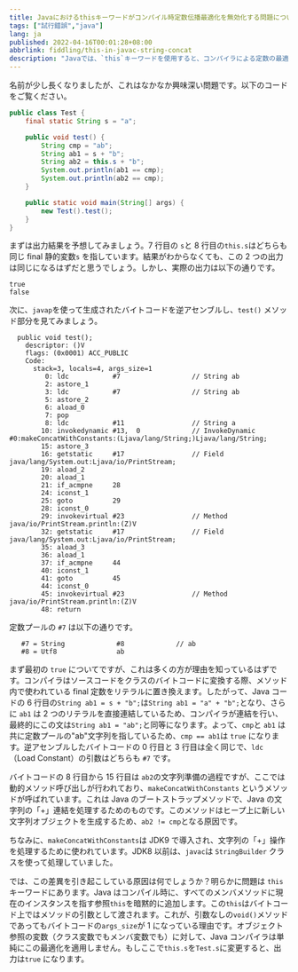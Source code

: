 ```yaml
---
title: Javaにおけるthisキーワードがコンパイル時定数伝播最適化を無効化する問題について
tags: ["試行錯誤","java"]
lang: ja
published: 2022-04-16T00:01:28+08:00
abbrlink: fiddling/this-in-javac-string-concat
description: "Javaでは、`this`キーワードを使用すると、コンパイラによる定数の最適化が失敗することがあります。コード例では、`ab1`と`ab2`は同じfinal静的変数`s`を参照しているように見えますが、比較結果は異なります。`ab1`は静的変数を直接参照して文字列連結を行うのに対し、`ab2`は`this`キーワードを介しているため、コンパイラは同じ定数伝播の最適化を行えず、文字列比較の結果に影響を与えています。この現象は、Javaにおける微妙な文法の違いがコンパイル時の挙動に変化をもたらすことを示しています。"
---
```


名前が少し長くなりましたが、これはなかなか興味深い問題です。以下のコードをご覧ください。

```java
public class Test {
    final static String s = "a";

    public void test() {
        String cmp = "ab";
        String ab1 = s + "b";
        String ab2 = this.s + "b";
        System.out.println(ab1 == cmp);
        System.out.println(ab2 == cmp);
    }

    public static void main(String[] args) {
        new Test().test();
    }
}
```

まずは出力結果を予想してみましょう。7 行目の `s`と 8 行目の`this.s`はどちらも同じ final 静的変数`s` を指しています。結果がわからなくても、この 2 つの出力は同じになるはずだと思うでしょう。しかし、実際の出力は以下の通りです。

```shell
true
false
```

次に、`javap`を使って生成されたバイトコードを逆アセンブルし、`test()` メソッド部分を見てみましょう。

```shell
  public void test();
    descriptor: ()V
    flags: (0x0001) ACC_PUBLIC
    Code:
      stack=3, locals=4, args_size=1
         0: ldc           #7                  // String ab
         2: astore_1
         3: ldc           #7                  // String ab
         5: astore_2
         6: aload_0
         7: pop
         8: ldc           #11                 // String a
        10: invokedynamic #13,  0             // InvokeDynamic #0:makeConcatWithConstants:(Ljava/lang/String;)Ljava/lang/String;
        15: astore_3
        16: getstatic     #17                 // Field java/lang/System.out:Ljava/io/PrintStream;
        19: aload_2
        20: aload_1
        21: if_acmpne     28
        24: iconst_1
        25: goto          29
        28: iconst_0
        29: invokevirtual #23                 // Method java/io/PrintStream.println:(Z)V
        32: getstatic     #17                 // Field java/lang/System.out:Ljava/io/PrintStream;
        35: aload_3
        36: aload_1
        37: if_acmpne     44
        40: iconst_1
        41: goto          45
        44: iconst_0
        45: invokevirtual #23                 // Method java/io/PrintStream.println:(Z)V
        48: return
```

定数プールの `#7` は以下の通りです。

```shell
   #7 = String             #8             // ab
   #8 = Utf8               ab
```

まず最初の `true` についてですが、これは多くの方が理由を知っているはずです。コンパイラはソースコードをクラスのバイトコードに変換する際、メソッド内で使われている final 定数をリテラルに置き換えます。したがって、Java コードの 6 行目の`String ab1 = s + "b";`は`String ab1 = "a" + "b";`となり、さらに `ab1` は 2 つのリテラルを直接連結しているため、コンパイラが連結を行い、最終的にこの文は`String ab1 = "ab";`と同等になります。よって、`cmp`と `ab1` は共に定数プールの"ab"文字列を指しているため、`cmp == ab1`は `true` になります。逆アセンブルしたバイトコードの 0 行目と 3 行目は全く同じで、`ldc`（Load Constant）の引数はどちらも `#7` です。

バイトコードの 8 行目から 15 行目は `ab2`の文字列準備の過程ですが、ここでは動的メソッド呼び出しが行われており、`makeConcatWithConstants` というメソッドが呼ばれています。これは Java のブートストラップメソッドで、Java の文字列の「+」連結を処理するためのものです。このメソッドはヒープ上に新しい文字列オブジェクトを生成するため、`ab2 != cmp`となる原因です。

ちなみに、`makeConcatWithConstants`は JDK9 で導入され、文字列の「+」操作を処理するために使われています。JDK8 以前は、`javac`は `StringBuilder` クラスを使って処理していました。

では、この差異を引き起こしている原因は何でしょうか？明らかに問題は `this`キーワードにあります。Java はコンパイル時に、すべてのメンバメソッドに現在のインスタンスを指す参照`this`を暗黙的に追加します。この`this`はバイトコード上ではメソッドの引数として渡されます。これが、引数なしの`void()`メソッドであってもバイトコードの`args_size`が 1 になっている理由です。オブジェクト参照の変数（クラス変数でもメンバ変数でも）に対して、Java コンパイラは単純にこの最適化を適用しません。もしここで`this.s`を`Test.s`に変更すると、出力は`true` になります。